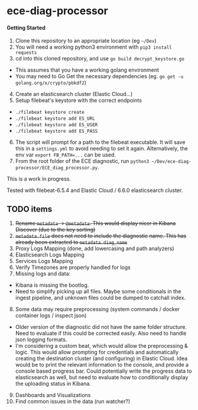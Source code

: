 # ece-diag-processor

#### Getting Started
1. Clone this repository to an appropriate location (eg `~/Dev`)
2. You will need a working python3 environment with `pip3 install requests`
3. cd into this cloned repository, and use `go build decrypt_keystore.go`
  - This assumes that you have a working golang environment
  - You may need to Go Get the necessary dependencies (eg. `go get -u golang.org/x/crypto/pbkdf2`)
4. Create an elasticsearch cluster (Elastic Cloud...)
5. Setup filebeat's keystore with the correct endpoints
  - `./filebeat keystore create`
  - `./filebeat keystore add ES_URL`
  - `./filebeat keystore add ES_USER`
  - `./filebeat keystore add ES_PASS`
6. The script will prompt for a path to the filebeat executable. It will save this in a `settings.yml` to avoid needing to set it again. Alternatively, the env var `export FB_PATH=...` can be used.
7. From the root folder of the ECE diagnostic, run `python3 ~/Dev/ece-diag-processor/ECE_diag_processor.py`.

This is a work in progress.

Tested with filebeat-6.5.4 and Elastic Cloud / 6.6.0 elasticsearch cluster.

## TODO items
1. ~~Rename `metadata` -> `@metadata`. This would display nicer in Kibana Discover (due to the key sorting)~~
2. ~~`metadata.file` does not need to include the diagnostic name. This has already been extracted to `metadata.diag_name`~~
3. Proxy Logs Mapping (done, add lowercasing and path analyzers)
4. Elasticsearch Logs Mapping
5. Services Logs Mapping
6. Verify Timezones are properly handled for logs
7. Missing logs and data:
  - Kibana is missing the bootlog.
  - Need to simplify picking up all files. Maybe some conditionals in the ingest pipeline, and unknown files could be dumped to catchall index.
8. Some data may require preprocessing (system commands / docker container logs / inspect json)
  - Older version of the diagnostic did not have the same folder structure. Need to evaluate if this could be corrected easily. Also need to handle json logging formats.
  - I'm considering a custom beat, which would allow the preprocessing & logic. This would allow prompting for credentials and automatically creating the destination cluster (and configuring) in Elastic Cloud. Idea would be to print the relevant information to the console, and provide a console based progress bar. Could potentially write the progress data to elasticsearch as well, but need to evaluate how to conditionally display the uploading status in Kibana.
9. Dashboards and Visualizations
10. Find common issues in the data (run watcher?)
